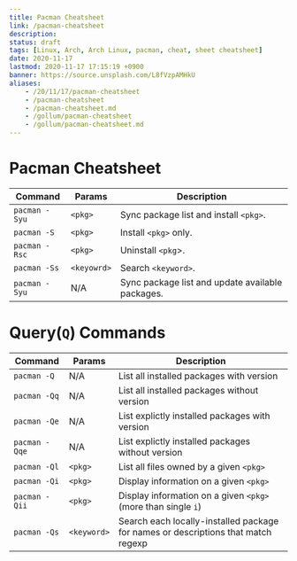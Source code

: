```yaml
---
title: Pacman Cheatsheet
link: /pacman-cheatsheet
description: 
status: draft
tags: [Linux, Arch, Arch Linux, pacman, cheat, sheet cheatsheet]
date: 2020-11-17
lastmod: 2020-11-17 17:15:19 +0900
banner: https://source.unsplash.com/L8fVzpAMHkU
aliases:
    - /20/11/17/pacman-cheatsheet
    - /pacman-cheatsheet
    - /pacman-cheatsheet.md
    - /gollum/pacman-cheatsheet
    - /gollum/pacman-cheatsheet.md
---
```


# Pacman Cheatsheet

| Command | Params | Description |
|---|---|---|
|`pacman -Syu` | `<pkg>` | Sync package list and install `<pkg>`. |
|`pacman -S` | `<pkg>` | Install `<pkg>` only.  |
|`pacman -Rsc` | `<pkg>` | Uninstall `<pkg`>. |
|`pacman -Ss` | `<keyowrd>` | Search `<keyword>`. |
|`pacman -Syu` | N/A | Sync package list and update available packages. |

<!--more-->

# Query(`Q`) Commands

| Command | Params | Description |
|---|---|---|
|`pacman -Q` | N/A | List all installed packages with version |
|`pacman -Qq` | N/A | List all installed packages without version |
|`pacman -Qe` | N/A | List explictly installed packages with version |
|`pacman -Qqe` | N/A | List explictly installed packages without version |
|`pacman -Ql` | `<pkg>` | List all files owned by a given `<pkg>` |
|`pacman -Qi` | `<pkg>` | Display information on a given `<pkg>` |
|`pacman -Qii` | `<pkg>` | Display information on a given `<pkg>` (more than single `i`)|
|`pacman -Qs` | `<keyword>` | Search each locally-installed package for names or descriptions that match regexp|
